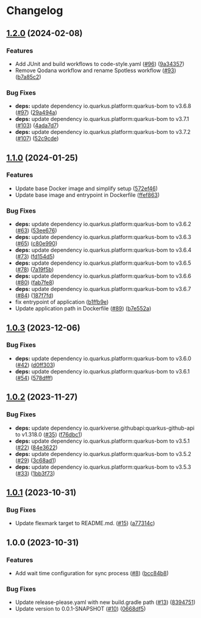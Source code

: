 # Changelog

## [1.2.0](https://github.com/MartinWitt/repo-syncer/compare/v1.1.0...v1.2.0) (2024-02-08)


### Features

* Add JUnit and build workflows to code-style.yaml ([#96](https://github.com/MartinWitt/repo-syncer/issues/96)) ([9a34357](https://github.com/MartinWitt/repo-syncer/commit/9a34357b99907b1f5bbbf7a27ceac64eb2e7cfec))
* Remove Qodana workflow and rename Spotless workflow ([#93](https://github.com/MartinWitt/repo-syncer/issues/93)) ([b7a85c2](https://github.com/MartinWitt/repo-syncer/commit/b7a85c23c7867af99ce7599ea20a4bac1b8b18d1))


### Bug Fixes

* **deps:** update dependency io.quarkus.platform:quarkus-bom to v3.6.8 ([#97](https://github.com/MartinWitt/repo-syncer/issues/97)) ([29a494a](https://github.com/MartinWitt/repo-syncer/commit/29a494a1d85d031a69bc466769da9e5ee540fa5b))
* **deps:** update dependency io.quarkus.platform:quarkus-bom to v3.7.1 ([#103](https://github.com/MartinWitt/repo-syncer/issues/103)) ([4ada7d7](https://github.com/MartinWitt/repo-syncer/commit/4ada7d75ae90ab20d2d71edffda310d5cc3d11fd))
* **deps:** update dependency io.quarkus.platform:quarkus-bom to v3.7.2 ([#107](https://github.com/MartinWitt/repo-syncer/issues/107)) ([52c9cde](https://github.com/MartinWitt/repo-syncer/commit/52c9cde50b7149888b561c4bd1ef79b164c8a6b9))

## [1.1.0](https://github.com/MartinWitt/repo-syncer/compare/v1.0.3...v1.1.0) (2024-01-25)


### Features

* Update base Docker image and simplify setup ([572ef46](https://github.com/MartinWitt/repo-syncer/commit/572ef463f9479efa75419b7a5d9d6c504e2a03eb))
* Update base image and entrypoint in Dockerfile ([ffef863](https://github.com/MartinWitt/repo-syncer/commit/ffef8633773b177f32fe1cf072f47dba7fcd23ff))


### Bug Fixes

* **deps:** update dependency io.quarkus.platform:quarkus-bom to v3.6.2 ([#63](https://github.com/MartinWitt/repo-syncer/issues/63)) ([53ee676](https://github.com/MartinWitt/repo-syncer/commit/53ee676d0cb5bf6a5e21416342e1485c937d1ef4))
* **deps:** update dependency io.quarkus.platform:quarkus-bom to v3.6.3 ([#65](https://github.com/MartinWitt/repo-syncer/issues/65)) ([c80e990](https://github.com/MartinWitt/repo-syncer/commit/c80e990d4e33ad2cfd05970e27a70f78004fba11))
* **deps:** update dependency io.quarkus.platform:quarkus-bom to v3.6.4 ([#73](https://github.com/MartinWitt/repo-syncer/issues/73)) ([fd154d5](https://github.com/MartinWitt/repo-syncer/commit/fd154d5787788a1d870de9570512101da4334e62))
* **deps:** update dependency io.quarkus.platform:quarkus-bom to v3.6.5 ([#78](https://github.com/MartinWitt/repo-syncer/issues/78)) ([7a19f5b](https://github.com/MartinWitt/repo-syncer/commit/7a19f5bb15dfb2ff16c41e74a28e000574eecc9a))
* **deps:** update dependency io.quarkus.platform:quarkus-bom to v3.6.6 ([#80](https://github.com/MartinWitt/repo-syncer/issues/80)) ([fab7fe8](https://github.com/MartinWitt/repo-syncer/commit/fab7fe81ca8f174873df3a091882c9d26639c5ec))
* **deps:** update dependency io.quarkus.platform:quarkus-bom to v3.6.7 ([#84](https://github.com/MartinWitt/repo-syncer/issues/84)) ([187f7fd](https://github.com/MartinWitt/repo-syncer/commit/187f7fd392e2374a8e99626cd66e9cb9dbc29b15))
* fix entrypoint of application ([b1ffb9e](https://github.com/MartinWitt/repo-syncer/commit/b1ffb9ea5fd42bccb4ea1321144c653ec55d15ce))
* Update application path in Dockerfile ([#89](https://github.com/MartinWitt/repo-syncer/issues/89)) ([b7e552a](https://github.com/MartinWitt/repo-syncer/commit/b7e552a3e4f1085603046fdc14edee5329dcb610))

## [1.0.3](https://github.com/MartinWitt/repo-syncer/compare/v1.0.2...v1.0.3) (2023-12-06)


### Bug Fixes

* **deps:** update dependency io.quarkus.platform:quarkus-bom to v3.6.0 ([#42](https://github.com/MartinWitt/repo-syncer/issues/42)) ([d0ff303](https://github.com/MartinWitt/repo-syncer/commit/d0ff3036ed7fd86267e89e9571957e2024b52b32))
* **deps:** update dependency io.quarkus.platform:quarkus-bom to v3.6.1 ([#54](https://github.com/MartinWitt/repo-syncer/issues/54)) ([578dfff](https://github.com/MartinWitt/repo-syncer/commit/578dfffa4b3369ecd676a9ef9da7dfcf16006dad))

## [1.0.2](https://github.com/MartinWitt/repo-syncer/compare/v1.0.1...v1.0.2) (2023-11-27)


### Bug Fixes

* **deps:** update dependency io.quarkiverse.githubapi:quarkus-github-api to v1.318.0 ([#35](https://github.com/MartinWitt/repo-syncer/issues/35)) ([f76dbc1](https://github.com/MartinWitt/repo-syncer/commit/f76dbc17d6756928861b2a4f724f68cb42361e61))
* **deps:** update dependency io.quarkus.platform:quarkus-bom to v3.5.1 ([#22](https://github.com/MartinWitt/repo-syncer/issues/22)) ([84e3622](https://github.com/MartinWitt/repo-syncer/commit/84e3622dcc1bbfd174da3b8daa5ec3ff9b667afa))
* **deps:** update dependency io.quarkus.platform:quarkus-bom to v3.5.2 ([#29](https://github.com/MartinWitt/repo-syncer/issues/29)) ([3c68ad1](https://github.com/MartinWitt/repo-syncer/commit/3c68ad1c54fe4c991ca862942d65651dddf3a950))
* **deps:** update dependency io.quarkus.platform:quarkus-bom to v3.5.3 ([#33](https://github.com/MartinWitt/repo-syncer/issues/33)) ([1bb3f73](https://github.com/MartinWitt/repo-syncer/commit/1bb3f733eead8c8bc6f546754f02947a802af7cf))

## [1.0.1](https://github.com/MartinWitt/repo-syncer/compare/v1.0.0...v1.0.1) (2023-10-31)


### Bug Fixes

* Update flexmark target to README.md. ([#15](https://github.com/MartinWitt/repo-syncer/issues/15)) ([a77314c](https://github.com/MartinWitt/repo-syncer/commit/a77314cc2d56383adbe55f982cc0c191c2acf739))

## 1.0.0 (2023-10-31)


### Features

* Add wait time configuration for sync process ([#8](https://github.com/MartinWitt/repo-syncer/issues/8)) ([bcc84b8](https://github.com/MartinWitt/repo-syncer/commit/bcc84b8c7f8e25e675b64539b15fe7c40309e83f))


### Bug Fixes

* Update release-please.yaml with new build.gradle path ([#13](https://github.com/MartinWitt/repo-syncer/issues/13)) ([8394751](https://github.com/MartinWitt/repo-syncer/commit/8394751b9dbefc71700417b992b1aa6cc2a5cf29))
* Update version to 0.0.1-SNAPSHOT ([#10](https://github.com/MartinWitt/repo-syncer/issues/10)) ([0668df5](https://github.com/MartinWitt/repo-syncer/commit/0668df596b6ff0a762b9627e55c60bdddfe795b6))
